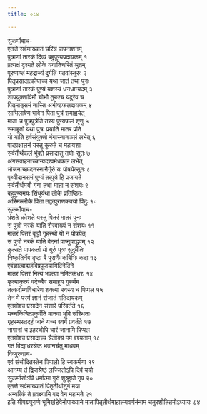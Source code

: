 ```yaml
---
title: ०८४

---
```

सुकर्मोवाच-  
एतत्ते सर्वमाख्यातं चरित्रं पापनाशनम्  
पुत्राणां तारकं दिव्यं बहुपुण्यप्रदायकम् १  
प्रत्यक्षं दृश्यते लोके ययातिचरितं श्रुतम्  
पूरुणाप्तं महद्राज्यं दुर्गतिं गतवांस्तुरुः २  
पितृप्रसादात्कोपाच्च यथा जातं तथा पुनः  
पुत्राणां तारकं पुण्यं यशस्यं धनधान्यदम् ३  
शापयुक्ताविमौ चोभौ तुरुश्च यदुरेव च  
पितृमातृसमं नास्ति अभीष्टफलदायकम् ४  
साभिलाषेण भावेन पिता पुत्रं समाह्वयेत्  
माता च पुत्रपुत्रेति तस्य पुण्यफलं शृणु ५  
समाहूतो यथा पुत्रः प्रयाति मातरं प्रति  
यो याति हर्षसंयुक्तो गंगास्नानफलं लभेत् ६  
पादप्रक्षालनं यस्तु कुरुते च महायशाः  
सर्वतीर्थफलं भुंक्ते प्रसादात्तु तयोः सुतः ७  
अंगसंवाहनाच्चान्यदश्वमेधफलं लभेत्  
भोजनाच्छादनस्नानैर्गुरुं यः पोषयेत्सुतः ८  
पृथ्वीदानसमं पुण्यं तत्पुत्रे हि प्रजायते  
सर्वतीर्थमयी गंगा तथा माता न संशयः ९  
बहुपुण्यमयः सिंधुर्यथा लोके प्रतिष्ठितः  
अस्मिल्लोँके पिता तद्वत्पुराणकवयो विदुः १०  
सुकर्मोवाच-  
भ्रंशते क्रोशते यस्तु पितरं मातरं पुनः  
स पुत्रो नरकं याति रौरवाख्यं न संशयः ११  
मातरं पितरं वृद्धौ गृहस्थो यो न पोषयेत्  
स पुत्रो नरकं याति वेदनां प्राप्नुयाद्ध्रुवम् १२  
कुत्सते पापकर्ता यो गुरुं पुत्रः सुदुर्मतिः  
निष्कृतिर्नैव दृष्टा वै पुराणैः कविभिः कदा १३  
एवंज्ञात्वाह्यहंविप्रपूजयामिदिनेदिने  
मातरं पितरं नित्यं भक्त्या नमितकंधरः १४  
कृत्याकृत्यं वदेच्चैव समाहूय गुरुर्मम  
तत्करोम्यविचारेण शक्त्या स्वस्य च पिप्पल १५  
तेन मे परमं ज्ञानं संजातं गतिदायकम्  
एतयोश्च प्रसादेन संसारे परिवर्तते १६  
यच्चकिंचित्प्रकुर्वंति मानवा भुवि संस्थिताः  
गृहस्थस्तदहं जाने यच्च स्वर्गे प्रवर्तते १७  
नागानां च इहस्थोपि चारं जानामि पिप्पल  
एतयोश्च प्रसादाच्च त्रैलोक्यं मम वश्यताम् १८  
गतं विद्याधरश्रेष्ठ भवानर्चतु माधवम्  
विष्णुरुवाच-  
एवं संचोदितस्तेन पिप्पलो हि स्वकर्मणा १९  
आनम्य तं द्विजश्रेष्ठं लज्जितोऽपि दिवं ययौ  
सुकर्मासोऽपि धर्मात्मा गुरुं शुश्रूषते नृप २०  
एतत्ते सर्वमाख्यातं पितृतीर्थानुगं मया  
अन्यत्किं ते प्रवक्ष्यामि वद वेन महामते २१  
इति श्रीपद्मपुराणे भूमिखंडेवेनोपाख्याने मातापितृतीर्थमाहात्म्यवर्णनंनाम चतुरशीतितमोऽध्यायः ८४